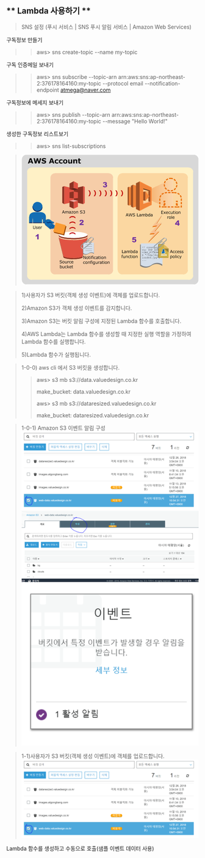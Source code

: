** Lambda 사용하기 ** 
-----

>SNS 설정 (푸시 서비스 | SNS 푸시 알림 서비스 | Amazon Web Services)

구독정보 만들기
>> aws> sns create-topic --name my-topic

구독 인증메일 보내기
>> aws> sns subscribe --topic-arn arn:aws:sns:ap-northeast-2:376178164160:my-topic --protocol email --notification-endpoint atmega@naver.com

구독정보에 메세지 보내기
>> aws> sns publish --topic-arn arn:aws:sns:ap-northeast-2:376178164160:my-topic --message "Hello World!"

생성한 구독정보 리스트보기
>> aws> sns list-subscriptions



> ![메뉴](https://github.com/dockerdongjin/aws-network-examples/blob/master/case14/images/img00.png)

> 1)사용자가 S3 버킷(객체 생성 이벤트)에 객체를 업로드합니다.
>
> 2)Amazon S3가 객체 생성 이벤트를 감지합니다.
>
> 3)Amazon S3는 버킷 알림 구성에 지정된 Lambda 함수를 호출합니다.
>
> 4)AWS Lambda는 Lambda 함수를 생성할 때 지정한 실행 역할을 가정하여 Lambda 함수를 실행합니다.
>
> 5)Lambda 함수가 실행됩니다.



> 1-0-0) aws cli 에서 S3 버킷을 생성합니다.
>> aws> s3 mb s3://data.valuedesign.co.kr
>>
>> make_bucket: data.valuedesign.co.kr
>>
>> aws> s3 mb s3://dataresized.valuedesign.co.kr
>>
>> make_bucket: dataresized.valuedesign.co.kr


> 1-0-1) Amazon S3 이벤트 알림 구성
> ![메뉴](https://github.com/dockerdongjin/aws-network-examples/blob/master/case14/images/img02.png)
> ![메뉴](https://github.com/dockerdongjin/aws-network-examples/blob/master/case14/images/img03.png)
> ![메뉴](https://github.com/dockerdongjin/aws-network-examples/blob/master/case14/images/img04.png)


> 1-1)사용자가 S3 버킷(객체 생성 이벤트)에 객체를 업로드합니다.
> ![메뉴](https://github.com/dockerdongjin/aws-network-examples/blob/master/case14/images/img02.png)


Lambda 함수를 생성하고 수동으로 호출(샘플 이벤트 데이터 사용)